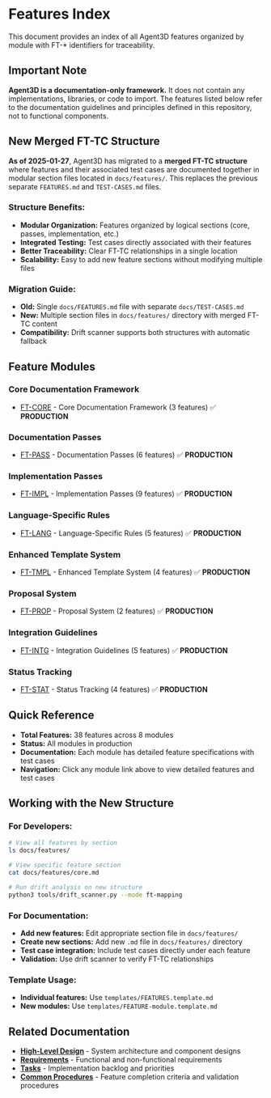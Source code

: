 # Features Index

This document provides an index of all Agent3D features organized by module with FT-* identifiers for traceability.

## Important Note

**Agent3D is a documentation-only framework.** It does not contain any implementations, libraries, or code to import. The features listed below refer to the documentation guidelines and principles defined in this repository, not to functional components.

## New Merged FT-TC Structure

**As of 2025-01-27**, Agent3D has migrated to a **merged FT-TC structure** where features and their associated test cases are documented together in modular section files located in `docs/features/`. This replaces the previous separate `FEATURES.md` and `TEST-CASES.md` files.

### Structure Benefits:
- **Modular Organization:** Features organized by logical sections (core, passes, implementation, etc.)
- **Integrated Testing:** Test cases directly associated with their features
- **Better Traceability:** Clear FT-TC relationships in a single location
- **Scalability:** Easy to add new feature sections without modifying multiple files

### Migration Guide:
- **Old:** Single `docs/FEATURES.md` file with separate `docs/TEST-CASES.md`
- **New:** Multiple section files in `docs/features/` directory with merged FT-TC content
- **Compatibility:** Drift scanner supports both structures with automatic fallback

## Feature Modules

### Core Documentation Framework
- [FT-CORE](features/core.md) - Core Documentation Framework (3 features) ✅ **PRODUCTION**

### Documentation Passes
- [FT-PASS](features/passes.md) - Documentation Passes (6 features) ✅ **PRODUCTION**

### Implementation Passes
- [FT-IMPL](features/implementation.md) - Implementation Passes (9 features) ✅ **PRODUCTION**

### Language-Specific Rules
- [FT-LANG](features/language-rules.md) - Language-Specific Rules (5 features) ✅ **PRODUCTION**

### Enhanced Template System
- [FT-TMPL](features/templates.md) - Enhanced Template System (4 features) ✅ **PRODUCTION**

### Proposal System
- [FT-PROP](features/proposals.md) - Proposal System (2 features) ✅ **PRODUCTION**

### Integration Guidelines
- [FT-INTG](features/integration.md) - Integration Guidelines (5 features) ✅ **PRODUCTION**

### Status Tracking
- [FT-STAT](features/status-tracking.md) - Status Tracking (4 features) ✅ **PRODUCTION**

## Quick Reference

- **Total Features:** 38 features across 8 modules
- **Status:** All modules in production
- **Documentation:** Each module has detailed feature specifications with test cases
- **Navigation:** Click any module link above to view detailed features and test cases

## Working with the New Structure

### For Developers:
```bash
# View all features by section
ls docs/features/

# View specific feature section
cat docs/features/core.md

# Run drift analysis on new structure
python3 tools/drift_scanner.py --mode ft-mapping
```

### For Documentation:
- **Add new features:** Edit appropriate section file in `docs/features/`
- **Create new sections:** Add new `.md` file in `docs/features/` directory
- **Test case integration:** Include test cases directly under each feature
- **Validation:** Use drift scanner to verify FT-TC relationships

### Template Usage:
- **Individual features:** Use `templates/FEATURES.template.md`
- **New modules:** Use `templates/FEATURE-module.template.md`

## Related Documentation

- **[High-Level Design](HIGH-LEVEL-DESIGN.md)** - System architecture and component designs
- **[Requirements](REQUIREMENTS.md)** - Functional and non-functional requirements
- **[Tasks](TASKS.md)** - Implementation backlog and priorities
- **[Common Procedures](COMMON-PROCEDURES.md)** - Feature completion criteria and validation procedures
